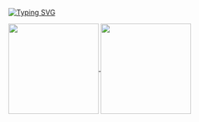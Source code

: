 [![Typing SVG](https://readme-typing-svg.demolab.com/?lines=Olá,+me+chamo+Artur+Vincius.;Seja+Bem-Vindo!!+:%29)](https://git.io/typing-svg)

<a href="https://github.com/focarica">
  <img height=180 align="center" src="https://github-readme-stats-ten-gamma-78.vercel.app/api?username=focarica&show_icons=true&theme=highcontrast&hide_border=True&include_all_commits=true&count_private=true">
</a>
<a href="https://github.com/focarica">
    <img height=180 align="center" src="https://github-readme-stats-ten-gamma-78.vercel.app/api/top-langs/?username=focarica&theme=highcontrast&hide_border=True&layout=compact&count_private=true&size_weight=0.5&count_weight=0.5"/>
</a>
